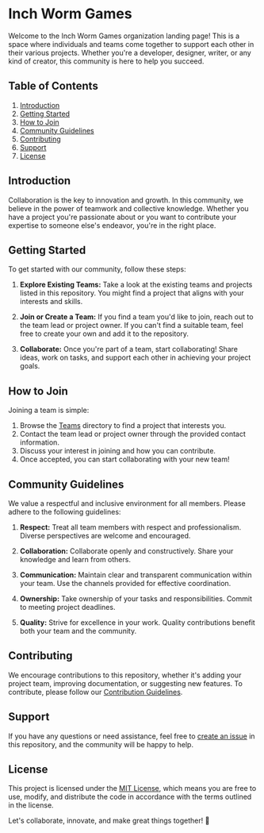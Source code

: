 
# Inch Worm Games

Welcome to the Inch Worm Games organization landing page! This is a space where individuals and teams come together to support each other in their various projects. Whether you're a developer, designer, writer, or any kind of creator, this community is here to help you succeed.

## Table of Contents

1. [Introduction](#introduction)
2. [Getting Started](#getting-started)
3. [How to Join](#how-to-join)
4. [Community Guidelines](#community-guidelines)
5. [Contributing](#contributing)
6. [Support](#support)
7. [License](#license)

## Introduction

Collaboration is the key to innovation and growth. In this community, we believe in the power of teamwork and collective knowledge. Whether you have a project you're passionate about or you want to contribute your expertise to someone else's endeavor, you're in the right place.

## Getting Started

To get started with our community, follow these steps:

1. **Explore Existing Teams:** Take a look at the existing teams and projects listed in this repository. You might find a project that aligns with your interests and skills.

2. **Join or Create a Team:** If you find a team you'd like to join, reach out to the team lead or project owner. If you can't find a suitable team, feel free to create your own and add it to the repository.

3. **Collaborate:** Once you're part of a team, start collaborating! Share ideas, work on tasks, and support each other in achieving your project goals.

## How to Join

Joining a team is simple:

1. Browse the [Teams](https://github.com/inch-worm-games/teams) directory to find a project that interests you.
2. Contact the team lead or project owner through the provided contact information.
3. Discuss your interest in joining and how you can contribute.
4. Once accepted, you can start collaborating with your new team!

## Community Guidelines

We value a respectful and inclusive environment for all members. Please adhere to the following guidelines:

1. **Respect:** Treat all team members with respect and professionalism. Diverse perspectives are welcome and encouraged.

2. **Collaboration:** Collaborate openly and constructively. Share your knowledge and learn from others.

3. **Communication:** Maintain clear and transparent communication within your team. Use the channels provided for effective coordination.

4. **Ownership:** Take ownership of your tasks and responsibilities. Commit to meeting project deadlines.

5. **Quality:** Strive for excellence in your work. Quality contributions benefit both your team and the community.

## Contributing

We encourage contributions to this repository, whether it's adding your project team, improving documentation, or suggesting new features. To contribute, please follow our [Contribution Guidelines](https://github.com/inch-worm-games/.github/blob/main/CONTRIBUTING.md).

## Support

If you have any questions or need assistance, feel free to [create an issue](https://github.com/inch-worm-games/issues) in this repository, and the community will be happy to help.

## License

This project is licensed under the [MIT License](https://github.com/inch-worm-games/.github/blob/main/LICENSE), which means you are free to use, modify, and distribute the code in accordance with the terms outlined in the license.

Let's collaborate, innovate, and make great things together! 🚀
